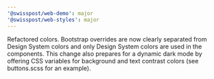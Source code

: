 ```yaml
---
'@swisspost/web-demo': major
'@swisspost/web-styles': major
---
```


Refactored colors. Bootstrap overrides are now clearly separated from Design System colors and only Design System colors are used in the components. This change also prepares for a dynamic dark mode by offering CSS variables for background and text contrast colors (see buttons.scss for an example).
